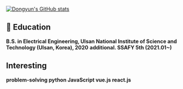 [![Dongyun's GitHub stats](https://github-readme-stats.vercel.app/api?username=dth12)](https://github.com/anuraghazra/github-readme-stats)

## 🔭 Education
**B.S. in Electrical Engineering, Ulsan National Institute of Science and Technology (Ulsan, Korea), 2020**
**additional.
SSAFY 5th (2021.01~)**

## Interesting
**problem-solving  python  JavaScript  vue.js  react.js**


